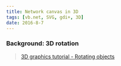 ```yaml
---
title: Network canvas in 3D
tags: [vb.net, SVG, gdi+, 3D]
date: 2016-8-7
---
```


### Background: 3D rotation

> [3D graphics tutorial - Rotating objects](https://petercollingridge.appspot.com/3D-tutorial/rotating-objects)

